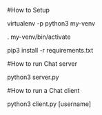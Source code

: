 #How to Setup

virtualenv -p python3 my-venv

. my-venv/bin/activate

pip3 install -r requirements.txt


#How to run Chat server

python3 server.py


#How to run a Chat client

python3 client.py [username]
